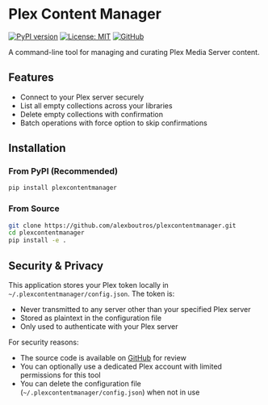 # Plex Content Manager

[![PyPI version](https://img.shields.io/pypi/v/plexcontentmanager.svg)](https://pypi.org/project/plexcontentmanager/)
[![License: MIT](https://img.shields.io/badge/License-MIT-yellow.svg)](https://opensource.org/licenses/MIT)
[![GitHub](https://img.shields.io/github/stars/alexboutros/plexcontentmanager?style=social)](https://github.com/alexboutros/plexcontentmanager)

A command-line tool for managing and curating Plex Media Server content.

## Features

- Connect to your Plex server securely
- List all empty collections across your libraries
- Delete empty collections with confirmation
- Batch operations with force option to skip confirmations

## Installation

### From PyPI (Recommended)

```bash
pip install plexcontentmanager
```

### From Source
```bash
git clone https://github.com/alexboutros/plexcontentmanager.git
cd plexcontentmanager
pip install -e .
```

## Security & Privacy

This application stores your Plex token locally in `~/.plexcontentmanager/config.json`. The token is:
- Never transmitted to any server other than your specified Plex server
- Stored as plaintext in the configuration file
- Only used to authenticate with your Plex server

For security reasons:
- The source code is available on [GitHub](https://github.com/alexboutros/plexcontentmanager) for review
- You can optionally use a dedicated Plex account with limited permissions for this tool
- You can delete the configuration file (`~/.plexcontentmanager/config.json`) when not in use

